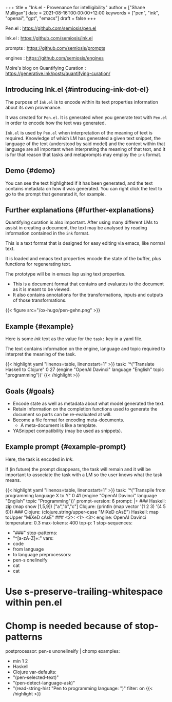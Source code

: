 +++
title = "Ink.el - Provenance for intelligibility"
author = ["Shane Mulligan"]
date = 2021-08-16T00:00:00+12:00
keywords = ["pen", "ink", "openai", "gpt", "emacs"]
draft = false
+++

Pen.el
: <https://github.com/semiosis/pen.el>

Ink.el
: <https://github.com/semiosis/ink.el>

prompts
: <https://github.com/semiosis/prompts>

engines
: <https://github.com/semiosis/engines>

Moire's blog on Quantifying Curation
: <https://generative.ink/posts/quantifying-curation/>


## Introducing Ink.el {#introducing-ink-dot-el}

The purpose of `Ink.el` is to encode within
its text properties information about its own
provenance.

It was created for `Pen.el`. It is generated
when you generate text with `Pen.el` in order
to encode how the text was generated.

`Ink.el` is used by `Pen.el` when
interpretation of the meaning of text is
required. Knowledge of which LM has generated
a given text snippet, the language of the text
(understood by said model) and the context
within that language are all important when
interpreting the meaning of that text, and it
is for that reason that tasks and metaprompts
may employ the `ink` format.


## Demo {#demo}

<!-- Play on asciinema.com -->
<!-- <a title="asciinema recording" href="https://asciinema.org/a/TV11bEJ8bO80CYABYjmtZApBb" target="_blank"><img alt="asciinema recording" src="https://asciinema.org/a/TV11bEJ8bO80CYABYjmtZApBb.svg" /></a> -->
<!-- Play on the blog -->
<script src="https://asciinema.org/a/TV11bEJ8bO80CYABYjmtZApBb.js" id="asciicast-TV11bEJ8bO80CYABYjmtZApBb" async></script>

You can see the text highlighted if it has
been generated, and the text contains metadata
on how it was generated. You can right click
the text to go to the prompt that generated
it, for example.


## Further explanations {#further-explanations}

Quantifying curation is also important. After
using many different LMs to assist in creating a
document, the text may be analysed by reading
information contained in the `ink` format.

This is a text format that is designed for
easy editing via emacs, like normal text.

It is loaded and emacs text properties encode
the state of the buffer, plus functions for
regenerating text.

The prototype will be in emacs lisp using text properties.

-   This is a document format that contains and evaluates to the document as it is meant to be viewed.
-   It also contains annotations for the transformations, inputs and outputs of those transformations.

{{< figure src="/ox-hugo/pen-gehn.png" >}}


## Example {#example}

Here is some _ink_ text as the value for the
`task:` key in a yaml file.

The text contains information on the engine,
language and topic required to interpret the
meaning of the task.

{{< highlight yaml "linenos=table, linenostart=1" >}}
task: '*("Translate Haskell to Clojure" 0 27 (engine "OpenAI Davinci" language "English" topic "programming"))'
{{< /highlight >}}


## Goals {#goals}

-   Encode state as well as metadata about what model generated the text.
-   Retain information on the completion functions used to generate the document so parts can be re-evaluated at will.
-   Become a file format for encoding meta-documents.
    -   A meta-document is like a template.
-   YASnippet compatibility (may be used as snippets).


## Example prompt {#example-prompt}

Here, the task is encoded in _Ink_.

If (in future) the prompt disappears, the task
will remain and it will be important to associate the task with
a LM so the user knows what the task means.

{{< highlight yaml "linenos=table, linenostart=1" >}}
task: '*("Transpile from programming language X to Y" 0 41 (engine "OpenAI Davinci" language "English" topic "Programming"))'
prompt-version: 6
prompt: |+
    ###
    Haskell: zip (map show [1,5,9]) ["a","b","c"]
    Clojure: (println (map vector '(1 2 3) '(4 5 6)))
    ###
    Clojure: (clojure.string/upper-case "MiXeD cAsE")
    Haskell: map toUpper "MiXeD cAsE"
    ###
    <2>: <1>
    <3>:
engine: OpenAI Davinci
temperature: 0.3
max-tokens: 400
top-p: 1
stop-sequences:
- "###"
stop-patterns:
- "^[a-zA-Z]+:"
vars:
- code
- from language
- to language
preprocessors:
- pen-s onelineify
- cat
- cat
# Use s-preserve-trailing-whitespace within pen.el
# Chomp is needed because of stop-patterns
postprocessor: pen-s unonelineify | chomp
examples:
- min 1 2
- Haskell
- Clojure
var-defaults:
- "(pen-selected-text)"
- "(pen-detect-language-ask)"
- "(read-string-hist \"Pen to programming language: \")"
filter: on
{{< /highlight >}}